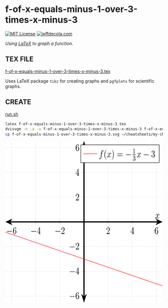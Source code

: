 # f-of-x-equals-minus-1-over-3-times-x-minus-3

[![MIT License](https://img.shields.io/:license-mit-blue.svg)](https://jeffdecola.mit-license.org)
[![jeffdecola.com](https://img.shields.io/badge/website-jeffdecola.com-blue)](https://jeffdecola.com)

_Using
[LaTeX](https://github.com/JeffDeCola/my-cheat-sheets/tree/master/software/development/languages/latex-cheat-sheet/)
to graph a function._

## TEX FILE

[f-of-x-equals-minus-1-over-3-times-x-minus-3.tex](https://github.com/JeffDeCola/my-latex-renders/blob/master/mathematics/pure/structures/algebra/f-of-x-equals-minus-1-over-3-times-x-minus-3/f-of-x-equals-minus-1-over-3-times-x-minus-3.tex)

Uses LaTeX package `tikz` for creating graphs
and `pgfplots` for scientific graphs.

## CREATE

[run.sh](https://github.com/JeffDeCola/my-latex-renders/blob/master/mathematics/pure/structures/algebra/f-of-x-equals-minus-1-over-3-times-x-minus-3/run.sh)

```bash
latex f-of-x-equals-minus-1-over-3-times-x-minus-3.tex
dvisvgm -n -a -o f-of-x-equals-minus-1-over-3-times-x-minus-3 f-of-x-equals-minus-1-over-3-times-x-minus-3.dvi
cp f-of-x-equals-minus-1-over-3-times-x-minus-3.svg ~/cheatsheets/my-cheat-sheets/other/mathematics/pure/structures/algebra-cheat-sheet/pgfplots-pics/.
```

<p align="center">
    <img src="f-of-x-equals-minus-1-over-3-times-x-minus-3.svg"
    align="middle"
</p>
